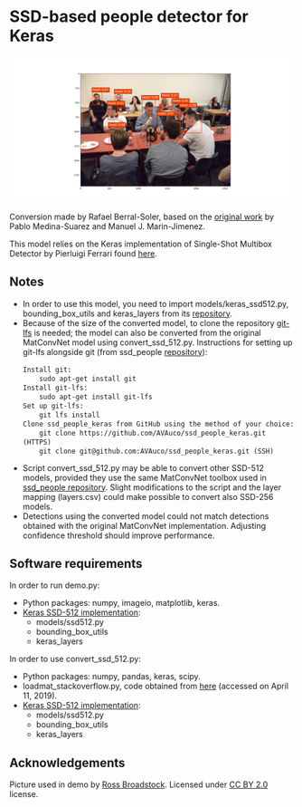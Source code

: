 SSD-based people detector for Keras
===================================
![detections](https://github.com/AVAuco/ssd_people_keras/blob/master/sample_detections.png)

Conversion made by Rafael Berral-Soler, based on the [original work](https://github.com/AVAuco/ssd_people) by Pablo Medina-Suarez and Manuel J. Marin-Jimenez.

This model relies on the Keras implementation of Single-Shot Multibox Detector by Pierluigi Ferrari found [here](https://github.com/pierluigiferrari/ssd_keras).

## Notes
* In order to use this model, you need to import models/keras_ssd512.py, bounding_box_utils and keras_layers from its [repository](https://github.com/pierluigiferrari/ssd_keras).
* Because of the size of the converted model, to clone the repository [git-lfs](https://git-lfs.github.com/) is needed; the model can also be converted from the original MatConvNet model using convert_ssd_512.py. 
  Instructions for setting up git-lfs alongside git (from ssd_people [repository](https://github.com/AVAuco/ssd_people)):
  ```
  Install git:     
      sudo apt-get install git
  Install git-lfs:
      sudo apt-get install git-lfs
  Set up git-lfs:
      git lfs install
  Clone ssd_people_keras from GitHub using the method of your choice: 
      git clone https://github.com/AVAuco/ssd_people_keras.git (HTTPS)
      git clone git@github.com:AVAuco/ssd_people_keras.git (SSH)
  ```
* Script convert_ssd_512.py may be able to convert other SSD-512 models, provided they use the same MatConvNet toolbox used in [ssd_people repository](https://github.com/AVAuco/ssd_people). Slight modifications to the script and the layer mapping (layers.csv) could make possible to convert also SSD-256 models.
* Detections using the converted model could not match detections obtained with the original MatConvNet implementation. Adjusting confidence threshold should improve performance.

## Software requirements
In order to run demo.py:
* Python packages: numpy, imageio, matplotlib, keras.
* [Keras SSD-512 implementation](https://github.com/pierluigiferrari/ssd_keras):
  * models/ssd512.py
  * bounding_box_utils
  * keras_layers

In order to use convert_ssd_512.py:
* Python packages: numpy, pandas, keras, scipy.
* loadmat_stackoverflow.py, code obtained from [here](https://stackoverflow.com/a/8832212) (accessed on April 11, 2019).
* [Keras SSD-512 implementation](https://github.com/pierluigiferrari/ssd_keras):
  * models/ssd512.py
  * bounding_box_utils
  * keras_layers

## Acknowledgements
Picture used in demo by [Ross Broadstock](https://www.flickr.com/people/figurepainting/). Licensed under [CC BY 2.0](https://creativecommons.org/licenses/by/2.0/) license.
